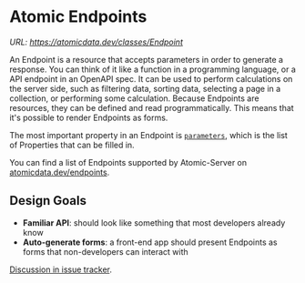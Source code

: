 # Atomic Endpoints

_URL: https://atomicdata.dev/classes/Endpoint_

An Endpoint is a resource that accepts parameters in order to generate a response.
You can think of it like a function in a programming language, or a API endpoint in an OpenAPI spec.
It can be used to perform calculations on the server side, such as filtering data, sorting data, selecting a page in a collection, or performing some calculation.
Because Endpoints are resources, they can be defined and read programmatically.
This means that it's possible to render Endpoints as forms.

The most important property in an Endpoint is [`parameters`](https://atomicdata.dev/properties/endpoint/parameters), which is the list of Properties that can be filled in.

You can find a list of Endpoints supported by Atomic-Server on [atomicdata.dev/endpoints](https://atomicdata.dev/endpoints).

## Design Goals

- **Familiar API**: should look like something that most developers already know
- **Auto-generate forms**: a front-end app should present Endpoints as forms that non-developers can interact with

[Discussion in issue tracker](https://github.com/ontola/atomic-data-docs/issues/15).

